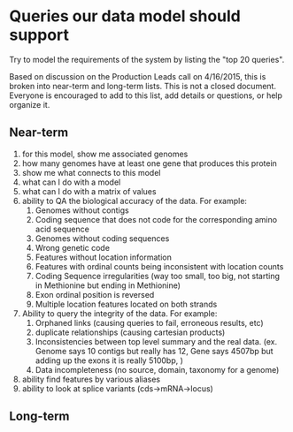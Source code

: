 # Queries our data model should support

Try to model the requirements of the system by listing the "top 20 queries".

Based on discussion on the Production Leads call on 4/16/2015, this is broken
into near-term and long-term lists.
This is not a closed document. Everyone is encouraged to add to this list, add details or questions, or help
organize it.

## Near-term

1. for this model, show me associated genomes
2. how many genomes have at least one gene that produces this protein
3. show me what connects to this model
4. what can I do with a model
5. what can I do with a matrix of values
6. ability to QA the biological accuracy of the data. For example: 
    1. Genomes without contigs
    2. Coding sequence that does not code for the corresponding amino acid sequence
    3. Genomes without coding sequences
    4. Wrong genetic code
    5. Features without location information
    6. Features with ordinal counts being inconsistent with location counts 
    7. Coding Sequence irregularities (way too small, too big, not starting in Methionine but ending in Methionine)
    8. Exon ordinal position is reversed
    9. Multiple location features located on both strands
7. Ability to query the integrity of the data. For example: 
    1. Orphaned links (causing queries to fail, erroneous results, etc)
    2. duplicate relationships (causing cartesian products)
    3. Inconsistencies between top level summary and the real data. (ex. Genome says 10 contigs but really has 12, Gene says 4507bp but adding up the exons it is really 5100bp, )
    4. Data incompleteness (no source, domain, taxonomy for a genome)
8. ability find features by various aliases
9. ability to look at splice variants (cds->mRNA->locus)

## Long-term
